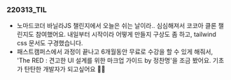 ### 220313_TIL

- 노마드코더 바닐라JS 챌린지에서 오늘은 쉬는 날이라.. 심심해져서 코코아 클론 챌린지도 참여했어요. 내일부터 시작이라 어떻게 만들지 구상도 좀 하고, tailwind css 문서도 구경했습니다.
- 패스트캠퍼스에서 과정이 끝나고 6개월동안 무료로 수강을 할 수 있게 해줘서, 'The RED : 견고한 UI 설계를 위한 마크업 가이드 by 정찬명'을 조금 봤어요. 기초가 탄탄한 개발자가 되고싶어요 💪🏻
